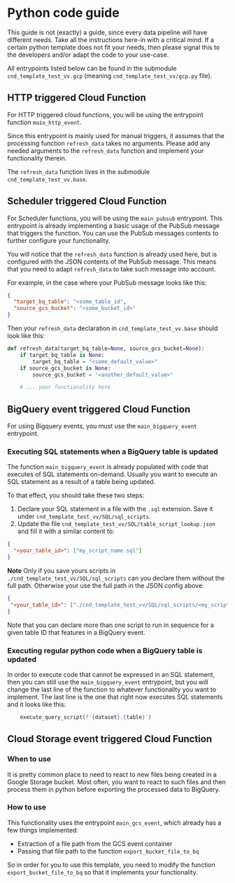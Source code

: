 # Python code guide
This guide is not (exactly) a guide, since every data pipeline will have different needs.
Take all the instructions here-in with a critical mind. If a certain python template does not
fit your needs, then please signal this to the developers and/or adapt the code to your use-case.

All entrypoints listed below can be found in the submodule `cnd_template_test_vv.gcp` (meaning `cnd_template_test_vv/gcp.py` file).

## HTTP triggered Cloud Function
For HTTP triggered cloud functions, you will be using the entrypoint function `main_http_event`.

Since this entrypoint is mainly used for manual triggers, it assumes that the processing function `refresh_data` takes no arguments.
Please add any needed arguments to the `refresh_data` function and implement your functionality therein.

The `refresh_data` function lives in the submodule `cnd_template_test_vv.base`.

## Scheduler triggered Cloud Function

For Scheduler functions, you will be using the `main_pubsub` entrypoint. This entrypoint is already implementing a basic
usage of the PubSub message that triggers the function. You can use the PubSub messages contents to further configure
your functionality.

You will notice that the `refresh_data` function is already used here, but is configured with the JSON contents of the 
PubSub message. This means that you need to adapt `refresh_data` to take such message into account.

For example, in the case where your PubSub message looks like this:
```json
{
  "target_bq_table": "<some_table_id",
  "source_gcs_bucket": "<some_bucket_id>"
}
```

Then your `refresh_data` declaration in `cnd_template_test_vv.base` should look like this:
```python
def refresh_data(target_bq_table=None, source_gcs_bucket=None):
    if target_bq_table is None:
        target_bq_table = "<some_default_value>"
    if source_gcs_bucket is None:
        source_gcs_bucket = "<another_default_value>"

    # ... your functionality here
```

## BigQuery event triggered Cloud Function
For using Bigquery events, you must use the `main_bigquery_event` entrypoint.

### Executing SQL statements when a BigQuery table is updated
The function `main_bigquery_event` is already populated with code that executes of SQL statements on-demand.
Usually you want to execute an SQL statement as a result of a table being updated.

To that effect, you should take these two steps:
1. Declare your SQL statement in a file with the `.sql` extension. Save it under `cnd_template_test_vv/SQL/sql_scripts`.
2. Update the file `cnd_template_test_vv/SQL/table_script_lookup.json` and fill it with a similar content to:
```json
{
  "<your_table_id>": ["my_script_name.sql"]
}
```

 **Note** Only if you save yours scripts in `./cnd_template_test_vv/SQL/sql_scripts` can you declare them without the full path.
 Otherwise your use the full path in the JSON config above:
 ````json
{
  "<your_table_id>": ["./cnd_template_test_vv/SQL/sql_scripts/<my_script_name>.sql"]
}
````

Note that you can declare more than one script to run in sequence for a given table ID that features in a BigQuery event.

### Executing regular python code when a BigQuery table is updated

In order to execute code that cannot be expressed in an SQL statement, then you can still use the `main_bigquery_event`
entrypoint, but you will change the last line of the function to whatever functionality you want to implement. The last
line is the one that right now executes SQL statements and it looks like this:
```python
    execute_query_script(f'{dataset}.{table}')
```

## Cloud Storage event triggered Cloud Function
### When to use
It is pretty common place to need to react to new files being created in a Google Storage bucket.
Most often, you want to react to such files and then process them in python before exporting the processed data to BigQuery.

### How to use
This functionality uses the entrypoint `main_gcs_event`, which already has a few things implemented:
* Extraction of a file path from the GCS event container
* Passing that file path to the function `export_bucket_file_to_bq`

So in order for you to use this template, you need to modify the function `export_bucket_file_to_bq` so that it implements
your functionality.